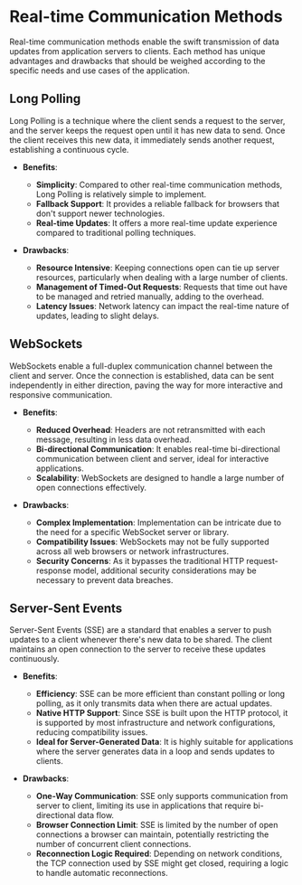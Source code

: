 # Real-time Communication Methods

Real-time communication methods enable the swift transmission of data updates from application servers to clients. Each method has unique advantages and drawbacks that should be weighed according to the specific needs and use cases of the application.

## Long Polling

Long Polling is a technique where the client sends a request to the server, and the server keeps the request open until it has new data to send. Once the client receives this new data, it immediately sends another request, establishing a continuous cycle.

- **Benefits**:
  - **Simplicity**: Compared to other real-time communication methods, Long Polling is relatively simple to implement.
  - **Fallback Support**: It provides a reliable fallback for browsers that don't support newer technologies.
  - **Real-time Updates**: It offers a more real-time update experience compared to traditional polling techniques.

- **Drawbacks**: 
  - **Resource Intensive**: Keeping connections open can tie up server resources, particularly when dealing with a large number of clients.
  - **Management of Timed-Out Requests**: Requests that time out have to be managed and retried manually, adding to the overhead.
  - **Latency Issues**: Network latency can impact the real-time nature of updates, leading to slight delays.

## WebSockets

WebSockets enable a full-duplex communication channel between the client and server. Once the connection is established, data can be sent independently in either direction, paving the way for more interactive and responsive communication.

- **Benefits**:
  - **Reduced Overhead**: Headers are not retransmitted with each message, resulting in less data overhead.
  - **Bi-directional Communication**: It enables real-time bi-directional communication between client and server, ideal for interactive applications.
  - **Scalability**: WebSockets are designed to handle a large number of open connections effectively.

- **Drawbacks**:
  - **Complex Implementation**: Implementation can be intricate due to the need for a specific WebSocket server or library.
  - **Compatibility Issues**: WebSockets may not be fully supported across all web browsers or network infrastructures.
  - **Security Concerns**: As it bypasses the traditional HTTP request-response model, additional security considerations may be necessary to prevent data breaches.

## Server-Sent Events

Server-Sent Events (SSE) are a standard that enables a server to push updates to a client whenever there's new data to be shared. The client maintains an open connection to the server to receive these updates continuously.

- **Benefits**:
  - **Efficiency**: SSE can be more efficient than constant polling or long polling, as it only transmits data when there are actual updates.
  - **Native HTTP Support**: Since SSE is built upon the HTTP protocol, it is supported by most infrastructure and network configurations, reducing compatibility issues.
  - **Ideal for Server-Generated Data**: It is highly suitable for applications where the server generates data in a loop and sends updates to clients.

- **Drawbacks**:
  - **One-Way Communication**: SSE only supports communication from server to client, limiting its use in applications that require bi-directional data flow.
  - **Browser Connection Limit**: SSE is limited by the number of open connections a browser can maintain, potentially restricting the number of concurrent client connections.
  - **Reconnection Logic Required**: Depending on network conditions, the TCP connection used by SSE might get closed, requiring a logic to handle automatic reconnections.
